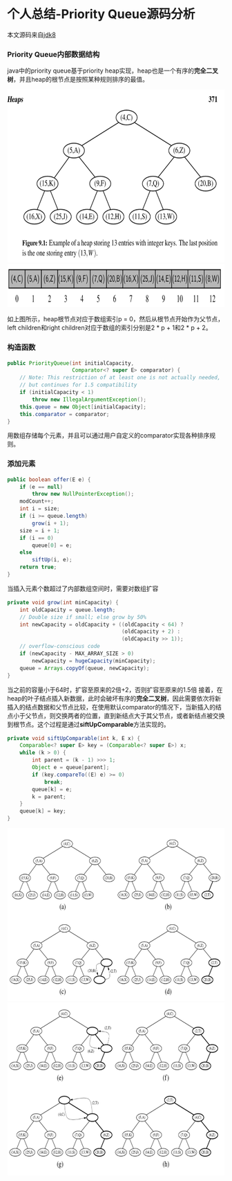 # 个人总结-Priority Queue源码分析
本文源码来自[jdk8](http://hg.openjdk.java.net/jdk8/jdk8/jdk/file/687fd7c7986d/src/share/classes/java/util/PriorityQueue.java)

### Priority Queue内部数据结构
java中的priority queue基于priority heap实现，heap也是一个有序的**完全二叉树**，并且heap的根节点是按照某种规则排序的最值。

<img src="https://github.com/lwdhw1987/algorithm009-class01/blob/master/Week_01/heap.png?raw=true" width = "600" height = "400">

<img src="https://github.com/lwdhw1987/algorithm009-class01/blob/master/Week_01/array.png?raw=true" width = "600" height = "100">

如上图所示，heap根节点对应于数组索引p = 0，然后从根节点开始作为父节点，left children和right children对应于数组的索引分别是2 * p + 1和2 * p + 2。

### 构造函数
```java
public PriorityQueue(int initialCapacity,
                     Comparator<? super E> comparator) {
    // Note: This restriction of at least one is not actually needed,
    // but continues for 1.5 compatibility
	if (initialCapacity < 1)
        throw new IllegalArgumentException();
	this.queue = new Object[initialCapacity];
    this.comparator = comparator;
}
```

用数组存储每个元素，并且可以通过用户自定义的comparator实现各种排序规则。

### 添加元素
```java
public boolean offer(E e) {
	if (e == null)
		throw new NullPointerException();
	modCount++;
	int i = size;
	if (i >= queue.length)
		grow(i + 1);
	size = i + 1;
	if (i == 0)
		queue[0] = e;
	else
		siftUp(i, e);
	return true;
}
```
当插入元素个数超过了内部数组空间时，需要对数组扩容
```java
private void grow(int minCapacity) {
	int oldCapacity = queue.length;
	// Double size if small; else grow by 50%
	int newCapacity = oldCapacity + ((oldCapacity < 64) ?
									 (oldCapacity + 2) :
									 (oldCapacity >> 1));
	// overflow-conscious code
	if (newCapacity - MAX_ARRAY_SIZE > 0)
		newCapacity = hugeCapacity(minCapacity);
	queue = Arrays.copyOf(queue, newCapacity);
}
```
当之前的容量小于64时，扩容至原来的2倍+2，否则扩容至原来的1.5倍
接着，在heap的叶子结点插入新数据，此时会破坏有序的**完全二叉树**，因此需要依次将新插入的结点数据和父节点比较，在使用默认comparator的情况下，当新插入的结点小于父节点，则交换两者的位置，直到新结点大于其父节点，或者新结点被交换到根节点。这个过程是通过**siftUpComparable**方法实现的。
```java
private void siftUpComparable(int k, E x) {
	Comparable<? super E> key = (Comparable<? super E>) x;
	while (k > 0) {
		int parent = (k - 1) >>> 1;
		Object e = queue[parent];
		if (key.compareTo((E) e) >= 0)
			break;
		queue[k] = e;
		k = parent;
	}
	queue[k] = key;
}
```

<img src="https://github.com/lwdhw1987/algorithm009-class01/blob/master/Week_01/up-bubbling1.png?raw=true" width = "600" height = "400">

<img src="https://github.com/lwdhw1987/algorithm009-class01/blob/master/Week_01/up-bubbling2.png?raw=true" width = "600" height = "400">



